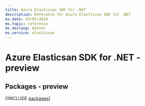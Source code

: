```yaml
---
title: Azure Elasticsan SDK for .NET
description: Reference for Azure Elasticsan SDK for .NET
ms.date: 03/05/2024
ms.topic: reference
ms.devlang: dotnet
ms.service: elasticsan
---
```

# Azure Elasticsan SDK for .NET - preview
## Packages - preview
[!INCLUDE [packages](elasticsan-index.md)]